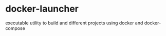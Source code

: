 # docker-launcher
executable utility to build and different projects using docker and docker-compose
